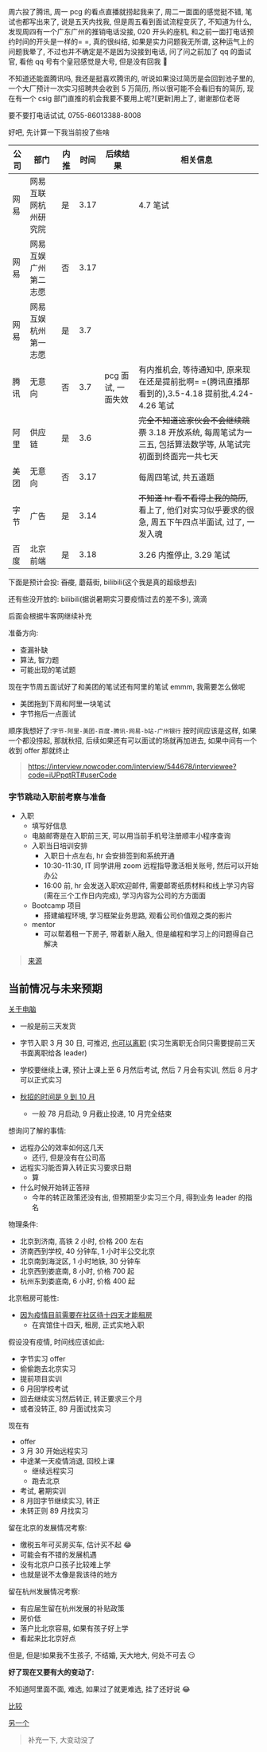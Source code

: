 周六投了腾讯, 周一 pcg 的看点直播就捞起我来了, 周二一面面的感觉挺不错, 笔试也都写出来了, 说是五天内找我, 但是周五看到面试流程变灰了, 不知道为什么, 发现周四有一个广东广州的推销电话没接, 020 开头的座机, 和之前一面打电话预约时间的开头是一样的= =, 真的很纠结, 如果是实力问题我无所谓, 这种运气上的问题我晕了, 不过也并不确定是不是因为没接到电话, 问了问之前加了 qq 的面试官, 看他 qq 号有个皇冠感觉是大号, 但是没有回我 🙂

不知道还能面腾讯吗, 我还是挺喜欢腾讯的, 听说如果没过简历是会回到池子里的, 一个大厂预计一次实习招聘共会收到 5 万简历, 所以很可能不会看旧有的简历, 现在有一个 csig 部门直推的机会我要不要用上呢?[更新]用上了, 谢谢那位老哥

要不要打电话试试, 0755-86013388-8008

好吧, 先计算一下我当前投了些啥

| 公司 | 部门 | 内推 | 时间 | 后续结果 | 相关信息 |
| --- | --- | --- | --- | --- | --- |
| 网易 | 网易互联网杭州研究院 | 是 | 3.17 |  | 4.7 笔试 |
| 网易 | 网易互娱广州第二志愿 | 否 | 3.17 |  |  |
| 网易 | 网易互娱杭州第一志愿 | 是 | 3.7 |  |  |
| 腾讯 | 无意向 | 否 | 3.7 | pcg 面试, 一面失效 | 有内推机会, 等待通知中, 原来现在还是提前批啊= =(腾讯直播那看到的),3.5-4.18 提前批,4.24-4.26 笔试 |
| 阿里 | 供应链 | 是 | 3.6 |  | <del>完全不知道这家伙会不会继续跳票</del> 3.18 开放系统, 每周笔试为一三五, 包括算法数学等, 从笔试完初面到终面完一共七天 |
| 美团 | 无意向 | 否 | 3.17 |  | 每周四笔试, 共五道题 |
| 字节 | 广告 | 是 | 3.14 |  | <del>不知道 hr 看不看得上我的简历</del>, 看上了, 他们对实习似乎要求的很急, 周五下午四点半面试, 过了, 一发入魂 |
| 百度 | 北京前端 | 是 | 3.18 |  | 3.26 内推停止, 3.29 笔试 |

下面是预计会投: <del>百度</del>, 蘑菇街, bilibili(这个我是真的超级想去)

还有些没开放的: bilibili(据说暑期实习要疫情过去的差不多), 滴滴

后面会根据牛客网继续补充

准备方向:

- 查漏补缺
- 算法, 智力题
- 可能出现的笔试题

现在字节周五面试好了和美团的笔试还有阿里的笔试 emmm, 我需要怎么做呢

- 美团拖到下周和阿里一块笔试
- 字节拖后一点面试

顺序我想好了:`字节-阿里-美团-百度-腾讯-网易-b站-广州银行` 按时间应该是这样, 如果一个都没捞起, 那就秋招, 后续如果还有可以面试的场就再加进去, 如果中间有一个收到 offer 那就终止

> https://interview.nowcoder.com/interview/544678/interviewee?code=iUPpqtRT#userCode

### 字节跳动入职前考察与准备

- 入职
  - 填写好信息
  - 电脑邮寄是在入职前三天, 可以用当前手机号注册顺丰小程序查询
  - 入职当日培训安排
    - 入职日十点左右, hr 会安排签到和系统开通
    - 10:30-11:30, IT 同学讲用 zoom 远程指导激活相关账号, 然后可以开始办公
    - 16:00 前, hr 会发送入职欢迎邮件, 需要邮寄纸质材料和线上学习内容(需在三个工作日内完成), 学习内容为公司的方方面面
  - Bootcamp 项目
    - 搭建编程环境, 学习框架业务思路, 观看公司价值观之类的影片
  - mentor
    - 可以帮着租一下房子, 带着新人融入, 但是编程和学习上的问题得自己解决

> [来源](https://www.zhihu.com/question/341518514)

## 当前情况与未来预期

[关于电脑](https://www.nowcoder.com/discuss/391502)

- 一般是前三天发货

- 字节入职 3 月 30 日, 可推迟, [也可以离职](https://www.v2ex.com/t/559372) (实习生离职无合同只需要提前三天书面离职给各 leader)
- 学校要继续上课, 预计上课上至 6 月然后考试, 然后 7 月会有实训, 然后 8 月才可以正式实习
- [秋招的时间是 9 到 10 月](https://www.zhihu.com/question/36604915/answer/463752556)
  - 一般 78 月启动, 9 月截止投递, 10 月完全结束

想询问了解的事情:

- 远程办公的效率如何这几天
  - 还行, 但是没有在公司高
- 远程实习能否算入转正实习要求日期
  - 算
- 什么时候开始转正答辩
  - 今年的转正政策还没有出, 但预期至少实习三个月, 得到业务 leader 的指名

物理条件:

- 北京到济南, 高铁 2 小时, 价格 200 左右
- 济南西到学校, 40 分钟车, 1 小时半公交北京
- 北京南到海淀区, 1 小时地铁, 30 分钟车
- 北京西到娄底南, 8 小时, 价格 700 起
- 杭州东到娄底南, 6 小时, 价格 400 起

北京租房可能性:

- [因为疫情目前需要在社区待十四天才能租房](https://www.hotbak.net/key/%E5%A4%96%E5%9C%B0%E5%85%A5%E4%BA%AC%E9%9A%94%E7%A6%BB.html)
  - 在宾馆住十四天, 租房, 正式实地入职

假设没有疫情, 时间线应该如此:

- 字节实习 offer
- 偷偷跑去北京实习
- 提前项目实训
- 6 月回学校考试
- 回去继续实习然后转正, 转正要求三个月
- 或者没转正, 89 月面试找实习

现在有

- offer
- 3 月 30 开始远程实习
- 中途某一天疫情消退, 回校上课
  - 继续远程实习
  - 跑去北京
- 考试, 暑期实训
- 8 月回字节继续实习, 转正
- 未转正则 89 月找实习

留在北京的发展情况考察:

- 缴税五年可买房买车, 估计买不起 😂
- 可能会有不错的发展机遇
- 没有北京户口孩子比较难上学
- 也就是说不太像是我该待的地方

留在杭州发展情况考察:

- 有应届生留在杭州发展的补贴政策
- 房价低
- 落户比北京容易, 如果有孩子好上学
- 看起来比北京好点

但是, 但是!如果我不生孩子, 不结婚, 天大地大, 何处不可去 😏

**好了现在又要有大的变动了:**

不知道阿里面不面, 难选, 如果过了就更难选, 挂了还好说 😂

[比较](https://www.zhihu.com/question/339991607)

[另一个](https://www.zhihu.com/question/341341843)

> 补充一下, 大变动没了

